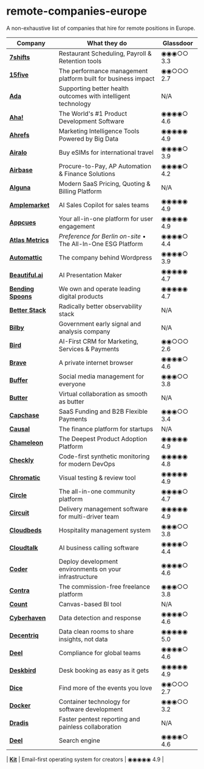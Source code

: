 # remote-companies-europe
A non-exhaustive list of companies that hire for remote positions in Europe.


| Company  | What they do | Glassdoor |
| ------------- | ------------- | ------------- |
| **[7shifts](https://www.7shifts.com/)** | Restaurant Scheduling, Payroll & Retention tools | ◉◉◉○○ 3.3 |
| **[15five](https://www.15five.com/)** | The performance management platform built for business impact | ◉◉○○○ 2.7 |
| **[Ada](https://about.ada.com/careers)** | Supporting better health outcomes with intelligent technology | N/A |
| **[Aha!](https://www.aha.io/)** | The World's #1 Product Development Software | ◉◉◉◉○ 4.6 |
| **[Ahrefs](https://ahrefs.com/)** | Marketing Intelligence Tools Powered by Big Data | ◉◉◉◉◉ 4.9 |
| **[Airalo](https://airalo.com/)** | Buy eSIMs for international travel | ◉◉◉◉○ 3.9  |
| **[Airbase](https://airbase.com/)** | Procure-to-Pay, AP Automation & Finance Solutions | ◉◉◉◉○ 4.2 |
| **[Alguna](https://alguna.io/)** | Modern SaaS Pricing, Quoting & Billing Platform | N/A |
| **[Amplemarket](https://amplemarket.com/)** | AI Sales Copilot for sales teams | ◉◉◉◉◉ 4.9 |
| **[Appcues](https://appcues.com/)** | Your all-in-one platform for user engagement | ◉◉◉◉◉ 4.9 |
| **[Atlas Metrics](https://atlasmetrics.io/)** |*Preference for Berlin on-site* • The All-In-One ESG Platform | ◉◉◉◉○ 4.4 |
| **[Automattic](https://automattic.com/work-with-us/)** | The company behind Wordpress | ◉◉◉◉○ 3.9 |
| **[Beautiful.ai](https://beautiful.ai/work-with-us/)** | AI Presentation Maker | ◉◉◉◉◉ 4.7 |
| **[Bending Spoons](https://bendingspoons.com/)** | We own and operate leading digital products | ◉◉◉◉◉ 4.7 |
| **[Better Stack](https://betterstack.com/)** | Radically better observability stack | N/A |
| **[Bilby](https://bilby.ai/)** | Government early signal and analysis company | N/A |
| **[Bird](https://bird.com/)** | AI-First CRM for Marketing, Services & Payments | ◉◉○○○ 2.6 |
| **[Brave](https://brave.com/careers/)** | A private internet browser | ◉◉◉◉○ 4.6 |
| **[Buffer](https://buffer.com/)** | Social media management for everyone | ◉◉◉○○ 3.8 |
| **[Butter](https://butter.us/)** | Virtual collaboration as smooth as butter | N/A |
| **[Capchase](https://capchase.com/)** | SaaS Funding and B2B Flexible Payments | ◉◉◉○○ 3.4 |
| **[Causal](https://causal.app/)** | The finance platform for startups | N/A |
| **[Chameleon](https://chameleon.io/)** | The Deepest Product Adoption Platform | ◉◉◉◉◉ 4.9 |
| **[Checkly](https://www.checklyhq.com/)** | Code-first synthetic monitoring for modern DevOps | ◉◉◉◉◉ 4.8 |
| **[Chromatic](https://www.chromatic.com/)** | Visual testing & review tool | ◉◉◉◉◉ 4.9 |
| **[Circle](https://circle.so/)** | The all-in-one community platform | ◉◉◉◉○ 4.7 |
| **[Circuit](https://getcircuit.com/)** | Delivery management software for multi-driver team | ◉◉◉◉◉ 4.9 |
| **[Cloudbeds](https://www.cloudbeds.com/)** | Hospitality management system | ◉◉◉○○ 3.8 |
| **[Cloudtalk](https://www.cloudtalk.io/careers/)** | AI business calling software | ◉◉◉◉○ 4.4 |
| **[Coder](https://www.coder.com/careers/)** | Deploy development environments on your infrastructure | ◉◉◉◉○ 4.6 |
| **[Contra](https://www.contra.com/careers/)** | The commission-free freelance platform | ◉◉◉○○ 3.8 |
| **[Count](https://www.count.co/)** | Canvas-based BI tool | N/A |
| **[Cyberhaven](https://www.cyberhaven.com/)** | Data detection and response | ◉◉◉◉○ 4.6 |
| **[Decentriq](https://www.decentriq.com/)** | Data clean rooms to share insights, not data | ◉◉◉◉◉ 5.0 |
| **[Deel](https://www.deel.com/careers/)** | Compliance for global teams | ◉◉◉◉○ 4.6 |
| **[Deskbird](https://www.deskbird.com/)** | Desk booking as easy as it gets | ◉◉◉◉◉ 4.9 |
| **[Dice](https://www.dice.fm/jobs/)** | Find more of the events you love | ◉◉○○○ 2.7 |
| **[Docker](https://www.docker.com/careers/)** | Container technology for software development | ◉◉◉○○ 3.2 |
| **[Dradis](https://www.dradis.com/careers/)** | Faster pentest reporting and painless collaboration | N/A |
| **[Deel](https://www.duckduckgo.com/hiring/)** | Search engine | ◉◉◉◉○ 4.6 |


| **[Kit](https://www.kit.com/careers/)** | Email-first operating system for creators | ◉◉◉◉◉ 4.9 |
